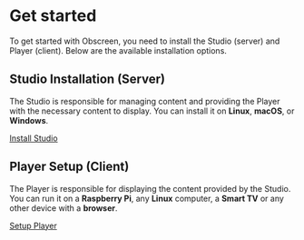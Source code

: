 # Get started

To get started with Obscreen, you need to install the Studio (server) and Player (client). Below are the available installation options.

## Studio Installation (Server)

The Studio is responsible for managing content and providing the Player with the necessary content to display. 
You can install it on **Linux**, **macOS**, or **Windows**.

[Install Studio](/install/studio-server) 

## Player Setup (Client)

The Player is responsible for displaying the content provided by the Studio.
You can run it on a **Raspberry Pi**, any **Linux** computer, a **Smart TV** or any other device with a **browser**.

[Setup Player](/install/player-client)